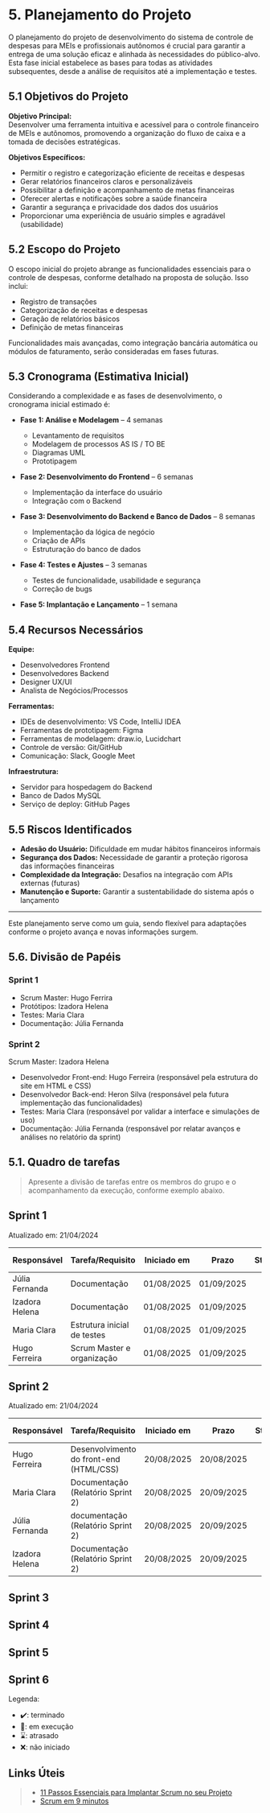 # 5. Planejamento do Projeto

O planejamento do projeto de desenvolvimento do sistema de controle de despesas para MEIs e profissionais autônomos é crucial para garantir a entrega de uma solução eficaz e alinhada às necessidades do público-alvo. Esta fase inicial estabelece as bases para todas as atividades subsequentes, desde a análise de requisitos até a implementação e testes.

## 5.1 Objetivos do Projeto

**Objetivo Principal:**  
Desenvolver uma ferramenta intuitiva e acessível para o controle financeiro de MEIs e autônomos, promovendo a organização do fluxo de caixa e a tomada de decisões estratégicas.

**Objetivos Específicos:**

- Permitir o registro e categorização eficiente de receitas e despesas  
- Gerar relatórios financeiros claros e personalizáveis  
- Possibilitar a definição e acompanhamento de metas financeiras  
- Oferecer alertas e notificações sobre a saúde financeira  
- Garantir a segurança e privacidade dos dados dos usuários  
- Proporcionar uma experiência de usuário simples e agradável (usabilidade)

## 5.2 Escopo do Projeto

O escopo inicial do projeto abrange as funcionalidades essenciais para o controle de despesas, conforme detalhado na proposta de solução. Isso inclui:

- Registro de transações  
- Categorização de receitas e despesas  
- Geração de relatórios básicos  
- Definição de metas financeiras

Funcionalidades mais avançadas, como integração bancária automática ou módulos de faturamento, serão consideradas em fases futuras.

## 5.3 Cronograma (Estimativa Inicial)

Considerando a complexidade e as fases de desenvolvimento, o cronograma inicial estimado é:

- **Fase 1: Análise e Modelagem** – 4 semanas  
  - Levantamento de requisitos  
  - Modelagem de processos AS IS / TO BE  
  - Diagramas UML  
  - Prototipagem

- **Fase 2: Desenvolvimento do Frontend** – 6 semanas  
  - Implementação da interface do usuário  
  - Integração com o Backend

- **Fase 3: Desenvolvimento do Backend e Banco de Dados** – 8 semanas  
  - Implementação da lógica de negócio  
  - Criação de APIs  
  - Estruturação do banco de dados

- **Fase 4: Testes e Ajustes** – 3 semanas  
  - Testes de funcionalidade, usabilidade e segurança  
  - Correção de bugs

- **Fase 5: Implantação e Lançamento** – 1 semana

## 5.4 Recursos Necessários

**Equipe:**

- Desenvolvedores Frontend  
- Desenvolvedores Backend  
- Designer UX/UI  
- Analista de Negócios/Processos

**Ferramentas:**

- IDEs de desenvolvimento: VS Code, IntelliJ IDEA  
- Ferramentas de prototipagem: Figma  
- Ferramentas de modelagem: draw.io, Lucidchart  
- Controle de versão: Git/GitHub  
- Comunicação: Slack, Google Meet

**Infraestrutura:**

- Servidor para hospedagem do Backend  
- Banco de Dados MySQL  
- Serviço de deploy: GitHub Pages

## 5.5 Riscos Identificados

- **Adesão do Usuário:** Dificuldade em mudar hábitos financeiros informais  
- **Segurança dos Dados:** Necessidade de garantir a proteção rigorosa das informações financeiras  
- **Complexidade da Integração:** Desafios na integração com APIs externas (futuras)  
- **Manutenção e Suporte:** Garantir a sustentabilidade do sistema após o lançamento

---

Este planejamento serve como um guia, sendo flexível para adaptações conforme o projeto avança e novas informações surgem.


## 5.6. Divisão de Papéis

### Sprint 1
* Scrum Master: Hugo Ferrira
* Protótipos: Izadora Helena
* Testes: Maria Clara
* Documentação: Júlia Fernanda

### Sprint 2

Scrum Master: Izadora Helena
* Desenvolvedor Front-end: Hugo Ferreira (responsável pela estrutura do site em HTML e CSS)
* Desenvolvedor Back-end: Heron Silva (responsável pela futura implementação das funcionalidades)
* Testes: Maria Clara (responsável por validar a interface e simulações de uso)
* Documentação: Júlia Fernanda (responsável por relatar avanços e análises no relatório da sprint)

## 5.1. Quadro de tarefas

> Apresente a divisão de tarefas entre os membros do grupo e o acompanhamento da execução, conforme exemplo abaixo.

## Sprint 1

Atualizado em: 21/04/2024

| Responsável   | Tarefa/Requisito | Iniciado em    | Prazo      | Status | Terminado em    |
| :----         |    :----         |      :----:    | :----:     | :----: | :----:          |
| Júlia Fernanda        | Documentação | 01/08/2025     | 01/09/2025 | ⌛    |      |
| Izadora Helena        | Documentação    | 01/08/2025     | 01/09/2025 | ⌛    |                 |
| Maria Clara        | Estrutura inicial de testes  | 01/08/2025     | 01/09/2025 | ⌛     |                 |
| Hugo Ferreira       | Scrum Master e organização  |    01/08/2025        | 01/09/2025 | ⌛    |       |

## Sprint 2

Atualizado em: 21/04/2024

| Responsável   | Tarefa/Requisito | Iniciado em    | Prazo      | Status | Terminado em    |
| :----         |    :----         |      :----:    | :----:     | :----: | :----:          |
| Hugo Ferreira        | Desenvolvimento do front-end (HTML/CSS)        | 20/08/2025     | 20/08/2025  | ✔️    | 05/01/2005      |
| Maria Clara        | Documentação (Relatório Sprint 2)    | 20/08/2025      | 20/09/2025 | 📝    |                 |
| Júlia Fernanda        | documentação (Relatório Sprint 2) | 20/08/2025      | 20/09/2025 | ⌛     |                 |
| Izadora Helena        | Documentação (Relatório Sprint 2)  |  20/08/2025     | 20/09/2025 | ⌛    |       |

## Sprint 3

## Sprint 4

## Sprint 5

## Sprint 6

Legenda:
- ✔️: terminado
- 📝: em execução
- ⌛: atrasado
- ❌: não iniciado



## Links Úteis
> - [11 Passos Essenciais para Implantar Scrum no seu Projeto](https://mindmaster.com.br/scrum-11-passos/)
> - [Scrum em 9 minutos](https://www.youtube.com/watch?v=XfvQWnRgxG0)
